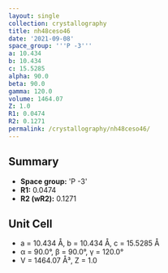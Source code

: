 ```yaml
---
layout: single
collection: crystallography
title: nh48ceso46
date: '2021-09-08'
space_group: '''P -3'''
a: 10.434
b: 10.434
c: 15.5285
alpha: 90.0
beta: 90.0
gamma: 120.0
volume: 1464.07
Z: 1.0
R1: 0.0474
R2: 0.1271
permalink: /crystallography/nh48ceso46/
---
```


## Summary

- **Space group:** 'P -3'
- **R1:** 0.0474
- **R2 (wR2):** 0.1271

## Unit Cell
- a = 10.434 Å, b = 10.434 Å, c = 15.5285 Å
- α = 90.0°, β = 90.0°, γ = 120.0°
- V = 1464.07 Å³, Z = 1.0
